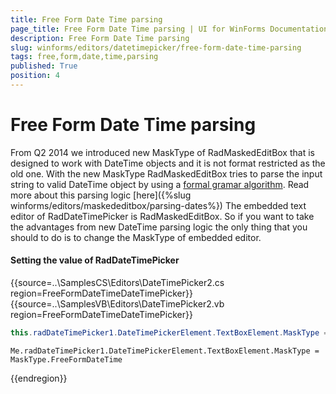```yaml
---
title: Free Form Date Time parsing
page_title: Free Form Date Time parsing | UI for WinForms Documentation
description: Free Form Date Time parsing
slug: winforms/editors/datetimepicker/free-form-date-time-parsing
tags: free,form,date,time,parsing
published: True
position: 4
---
```


# Free Form Date Time parsing
 
From Q2 2014 we introduced new MaskType of RadMaskedEditBox that is designed to work with DateTime objects and it is not format restricted as the old one.  With the new MaskType RadMaskedEditBox tries to parse the input string to valid DateTime object by using a [formal gramar algorithm](http://blogs.telerik.com/aspnet-ajax/posts/07-04-20/radinput-2-0-and-date-parsing-where-compiler-theory-meets-user-needs.aspx). Read more about this parsing logic [here]({%slug winforms/editors/maskededitbox/parsing-dates%}) The embedded text editor of RadDateTimePicker is RadMaskedEditBox. So if you want to take the advantages from new DateTime parsing logic the only thing that you should to do is to change the MaskType of embedded editor.

#### Setting the value of RadDateTimePicker 

{{source=..\SamplesCS\Editors\DateTimePicker2.cs region=FreeFormDateTimeDateTimePicker}} 
{{source=..\SamplesVB\Editors\DateTimePicker2.vb region=FreeFormDateTimeDateTimePicker}} 

````C#
this.radDateTimePicker1.DateTimePickerElement.TextBoxElement.MaskType = MaskType.FreeFormDateTime;

````
````VB.NET
Me.radDateTimePicker1.DateTimePickerElement.TextBoxElement.MaskType = MaskType.FreeFormDateTime

````

{{endregion}} 
 
## 
